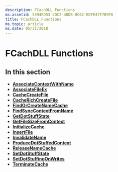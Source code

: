 ```yaml
---
description: FCachDLL Functions
ms.assetid: 5394ED53-2DC2-40DB-8C62-EDFE47F7B9F6
title: FCachDLL Functions
ms.topic: article
ms.date: 05/31/2018
---
```


# FCachDLL Functions

## In this section

-   [**AssociateContextWithName**](/windows/desktop/api/Filehc/nf-filehc-associatecontextwithname)
-   [**AssociateFileEx**](/windows/desktop/api/Filehc/nf-filehc-associatefileex)
-   [**CacheCreateFile**](/windows/desktop/api/Filehc/nf-filehc-cachecreatefile)
-   [**CacheRichCreateFile**](/windows/desktop/api/Filehc/nf-filehc-cacherichcreatefile)
-   [**FindOrCreateNameCache**](/windows/desktop/api/Filehc/nf-filehc-findorcreatenamecache)
-   [**FindSyncContextFromName**](/windows/desktop/api/Filehc/nf-filehc-findsynccontextfromname)
-   [**GetDotStuffState**](/windows/desktop/api/Filehc/nf-filehc-getdotstuffstate)
-   [**GetFileSizeFromContext**](/windows/desktop/api/Filehc/nf-filehc-getfilesizefromcontext)
-   [**InitializeCache**](/windows/desktop/api/Filehc/nf-filehc-initializecache)
-   [**InsertFile**](/windows/desktop/api/Filehc/nf-filehc-insertfile)
-   [**InvalidateName**](/windows/desktop/api/Filehc/nf-filehc-invalidatename)
-   [**ProduceDotStuffedContext**](/windows/desktop/api/Filehc/nf-filehc-producedotstuffedcontext)
-   [**ReleaseNameCache**](/windows/desktop/api/Filehc/nf-filehc-releasenamecache)
-   [**SetDotStuffState**](/windows/desktop/api/Filehc/nf-filehc-setdotstuffstate)
-   [**SetDotStuffingOnWrites**](/windows/desktop/api/Filehc/nf-filehc-setdotstuffingonwrites)
-   [**TerminateCache**](/windows/desktop/api/Filehc/nf-filehc-terminatecache)

 

 



